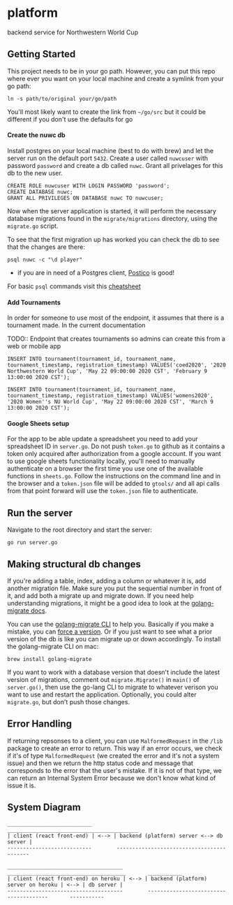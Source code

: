# platform

backend service for Northwestern World Cup

## Getting Started

This project needs to be in your go path. However, you can put this repo where ever you want on your local machine and create a symlink from your go path:

```
ln -s path/to/original your/go/path
```

You'll most likely want to create the link from `~/go/src` but it could be different if you don't use the defaults for go

#### Create the nuwc db

Install postgres on your local machine (best to do with brew) and let the server run on the default port `5432`. Create a user called `nuwcuser` with password `password` and create a db called `nuwc`. Grant all privelages for this db to the new user.

```
CREATE ROLE nuwcuser WITH LOGIN PASSWORD 'password';
CREATE DATABASE nuwc;
GRANT ALL PRIVILEGES ON DATABASE nuwc TO nuwcuser;
```

Now when the server application is started, it will perform the necessary database migrations found in the `migrate/migrations` directory, using the `migrate.go` script.

To see that the first migration up has worked you can check the db to see that the changes are there:

```
psql nuwc -c "\d player"
```

- if you are in need of a Postgres client, [Postico](https://eggerapps.at/postico/) is good!

For basic `psql` commands visit this [cheatsheet](https://jazstudios.blogspot.com/2010/06/postgresql-login-commands.html)

#### Add Tournaments

In order for someone to use most of the endpoint, it assumes that there is a tournament made. In the current documentation

TODO:: Endpoint that creates tournaments so admins can create this from a web or mobile app

```
INSERT INTO tournament(tournament_id, tournament_name, tournament_timestamp, registration_timestamp) VALUES('coed2020', '2020 Northwestern World Cup', 'May 22 09:00:00 2020 CST', 'February 9 13:00:00 2020 CST');

INSERT INTO tournament(tournament_id, tournament_name, tournament_timestamp, registration_timestamp) VALUES('womens2020', '2020 Women''s NU World Cup', 'May 22 09:00:00 2020 CST', 'March 9 13:00:00 2020 CST');
```

#### Google Sheets setup

For the app to be able update a spreadsheet you need to add your spreadsheet ID in `server.go`. Do not push `token.go` to github as it contains a token only acquired after authorization from a google account. If you want to use google sheets functionality locally, you'll need to manually authenticate on a browser the first time you use one of the available functions in `sheets.go`. Follow the instructions on the command line and in the browser and a `token.json` file will be added to `gtools/` and all api calls from that point forward will use the `token.json` file to authenticate.

## Run the server

Navigate to the root directory and start the server:

```
go run server.go
```

## Making structural db changes

If you're adding a table, index, adding a column or whatever it is, add another migration file. Make sure you put the sequential number in front of it, and add both a migrate up and migrate down. If you need help understanding migrations, it might be a good idea to look at the [golang-migrate docs](https://github.com/golang-migrate/migrate).

You can use the [golang-migrate CLI](https://github.com/golang-migrate/migrate/tree/master/cmd/migrate) to help you. Basically if you make a mistake, you can [force a version](https://github.com/golang-migrate/migrate/issues/282#issuecomment-530732246). Or if you just want to see what a prior version of the db is like you can migrate up or down accordingly. To install the golang-migrate CLI on mac:

```
brew install golang-migrate
```

If you want to work with a database version that doesn't include the latest version of migrations, comment out `migrate.Migrate()` in `main()` of `server.go()`, then use the go-lang CLI to migrate to whatever verison you want to use and restart the application. Optionally, you could alter `migrate.go`, but don't push those changes.

## Error Handling

If returning repsonses to a client, you can use `MalformedRequest` in the `/lib` package to create an error to return. This way if an error occurs, we check if it's of type `MalformedRequest` (we created the error and it's not a system issue) and then we return the http status code and message that corresponds to the error that the user's mistake. If it is not of that type, we can return an Internal System Error because we don't know what kind of issue it is.

## System Diagram

    ___________________________        __________________________________________
    | client (react front-end) | <--> | backend (platform) server <--> db server |
    ---------------------------        ------------------------------------------

    _____________________________________        ______________________________________       ___________
    | client (react front-end) on heroku | <--> | backend (platform) server on heroku | <--> | db server |
    -------------------------------------        --------------------------------------       -----------
